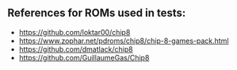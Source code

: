 ## References for ROMs used in tests:

* https://github.com/loktar00/chip8
* https://www.zophar.net/pdroms/chip8/chip-8-games-pack.html
* https://github.com/dmatlack/chip8
* https://github.com/GuillaumeGas/Chip8
